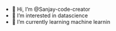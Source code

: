 - 👋 Hi, I’m @Sanjay-code-creator
- 👀 I’m interested in datascience
- 🌱 I’m currently learning machine learnin
<!---
Sanjay-code-creator/Sanjay-code-creator is a ✨ special ✨ repository because its `README.md` (this file) appears on your GitHub profile.
You can click the Preview link to take a look at your changes.
--->

